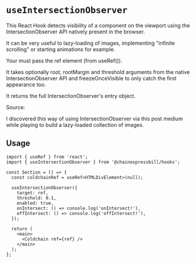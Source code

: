 # `useIntersectionObserver`

This React Hook detects visibility of a component on the viewport using the IntersectionObserver API natively present in the browser.

It can be very useful to lazy-loading of images, implementing "infinite scrolling" or starting animations for example.

Your must pass the ref element (from useRef()).

It takes optionally root, rootMargin and threshold arguments from the native IntersectionObserver API and freezeOnceVisible to only catch the first appearance too.

It returns the full IntersectionObserver's entry object.

Source:

I discovered this way of using IntersectionObserver via this post medium while playing to build a lazy-loaded collection of images.

## Usage

```tsx
import { useRef } from 'react';
import { useIntersectionObserver } from '@chainexpressbill/hooks';

const Section = () => {
  const coldchainRef = useRef<HTMLDivElement>(null);

  useIntersectionObserver({
    target: ref,
    threshold: 0.1,
    enabled: true,
    onIntersect: () => console.log('onIntersect!'),
    offIntersect: () => console.log('offIntersect!'),
  });

  return (
    <main>
      <Coldchain ref={ref} />
    </main>
  );
};
```
